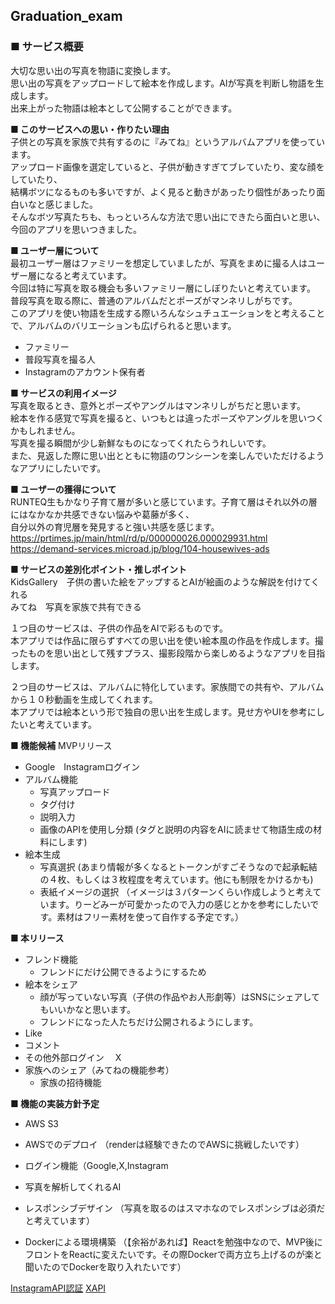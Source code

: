 ## Graduation_exam

### ■ サービス概要  
大切な思い出の写真を物語に変換します。  
思い出の写真をアップロードして絵本を作成します。AIが写真を判断し物語を生成します。  
出来上がった物語は絵本として公開することができます。  
  
**■ このサービスへの思い・作りたい理由**  
子供との写真を家族で共有するのに『みてね』というアルバムアプリを使っています。  
アップロード画像を選定していると、子供が動きすぎてブレていたり、変な顔をしていたり、  
結構ボツになるものも多いですが、よく見ると動きがあったり個性があったり面白いなと感じました。  
そんなボツ写真たちも、もっといろんな方法で思い出にできたら面白いと思い、今回のアプリを思いつきました。  

**■ ユーザー層について**  
最初ユーザー層はファミリーを想定していましたが、写真をまめに撮る人はユーザー層になると考えています。  
今回は特に写真を取る機会も多いファミリー層にしぼりたいと考えています。  
普段写真を取る際に、普通のアルバムだとポーズがマンネリしがちです。  
このアプリを使い物語を生成する際いろんなシュチュエーションをと考えることで、アルバムのバリエーションも広げられると思います。  
- ファミリー
- 普段写真を撮る人
- Instagramのアカウント保有者

**■ サービスの利用イメージ**  
写真を取るとき、意外とポーズやアングルはマンネリしがちだと思います。  
絵本を作る感覚で写真を撮ると、いつもとは違ったポーズやアングルを思いつくかもしれません。  
写真を撮る瞬間が少し新鮮なものになってくれたらうれしいです。  
また、見返した際に思い出とともに物語のワンシーンを楽しんでいただけるようなアプリにしたいです。  


**■ ユーザーの獲得について**  
RUNTEQ生もかなり子育て層が多いと感じています。子育て層はそれ以外の層にはなかなか共感できない悩みや葛藤が多く、  
自分以外の育児層を発見すると強い共感を感じます。  
https://prtimes.jp/main/html/rd/p/000000026.000029931.html  
https://demand-services.microad.jp/blog/104-housewives-ads  


**■ サービスの差別化ポイント・推しポイント**  
KidsGallery　子供の書いた絵をアップするとAIが絵画のような解説を付けてくれる  
みてね　写真を家族で共有できる

１つ目のサービスは、子供の作品をAIで彩るものです。  
本アプリでは作品に限らずすべての思い出を使い絵本風の作品を作成します。撮ったものを思い出として残すプラス、撮影段階から楽しめるようなアプリを目指します。  

２つ目のサービスは、アルバムに特化しています。家族間での共有や、アルバムから１０秒動画を生成してくれます。  
本アプリでは絵本という形で独自の思い出を生成します。見せ方やUIを参考にしたいと考えています。  

**■ 機能候補**
MVPリリース
- Google　Instagramログイン
- アルバム機能
  - 写真アップロード
  - タグ付け
  - 説明入力
  - 画像のAPIを使用し分類
  (タグと説明の内容をAIに読ませて物語生成の材料にします)
- 絵本生成
  - 写真選択
   (あまり情報が多くなるとトークンがすごそうなので起承転結の４枚、もしくは３枚程度を考えています。他にも制限をかけるかも)
  - 表紙イメージの選択
   （イメージは３パターンくらい作成しようと考えています。りーどみーが可愛かったので入力の感じとかを参考にしたいです。素材はフリー素材を使って自作する予定です。） 

**■ 本リリース**
- フレンド機能
  - フレンドにだけ公開できるようにするため
- 絵本をシェア
  - 顔が写っていない写真（子供の作品やお人形劇等）はSNSにシェアしてもいいかなと思います。
  - フレンドになった人たちだけ公開されるようにします。
- Like
- コメント
- その他外部ログイン　 X
- 家族へのシェア（みてねの機能参考）
  - 家族の招待機能

**■ 機能の実装方針予定**
- AWS S3
- AWSでのデプロイ
  （renderは経験できたのでAWSに挑戦したいです）
- ログイン機能（Google,X,Instagram  
- 写真を解析してくれるAI
- レスポンシブデザイン
  （写真を取るのはスマホなのでレスポンシブは必須だと考えています）

- Dockerによる環境構築
  （【余裕があれば】Reactを勉強中なので、MVP後にフロントをReactに変えたいです。その際Dockerで両方立ち上げるのが楽と聞いたのでDockerを取り入れたいです）

[InstagramAPI認証](https://www.panarea-is.com/archives/post_3384/)
[XAPI](https://developer.twitter.com/ja/docs/authentication/oauth-2-0/application-only)








